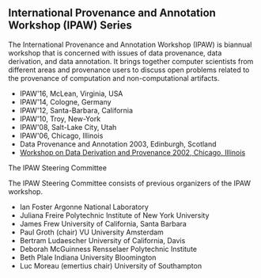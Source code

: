 ## International Provenance and Annotation Workshop (IPAW) Series

The International Provenance and Annotation Workshop (IPAW) is biannual workshop that is concerned with issues of data provenance, data derivation, and data annotation. It brings together computer scientists from different areas and provenance users to discuss open problems related to the provenance of computation and non-computational artifacts.

* IPAW'16, McLean, Virginia, USA
* IPAW'14, Cologne, Germany
* IPAW'12, Santa-Barbara, California
* IPAW'10, Troy, New-York
* IPAW'08, Salt-Lake City, Utah
* IPAW'06, Chicago, Illinois
* Data Provenance and Annotation 2003, Edinburgh, Scotland
* [Workshop on Data Derivation and Provenance 2002, Chicago, Illinois](http://www.ipaw.info/chicago02/position_papers.html)
 

The IPAW Steering Committee

The IPAW Steering Committee consists of previous organizers of the IPAW workshop.

* Ian Foster	Argonne National Laboratory
* Juliana Freire	Polytechnic Institute of New York University
* James Frew	University of California, Santa Barbara
* Paul Groth (chair)	VU University Amsterdam
* Bertram Ludaescher	University of California, Davis
* Deborah McGuinness	Rensselaer Polytechnic Institute
* Beth Plale	Indiana University Bloomington
* Luc Moreau (emertius chair)	University of Southampton
